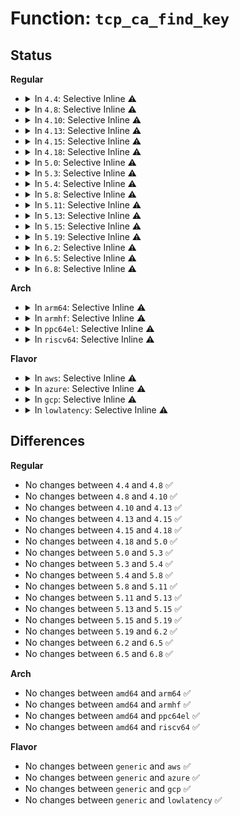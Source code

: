 # Function: <code>tcp_ca_find_key</code>

## Status
<b>Regular</b>
<ul>
<li>
<details>
<summary>In <code>4.4</code>: Selective Inline ⚠️</summary>

```c
struct tcp_congestion_ops *tcp_ca_find_key(u32 key);
```

**Collision:** Unique Global

**Inline:** Selective

**Transformation:** False

**Instances:**

```
In net/ipv4/tcp_cong.c (ffffffff81780315)
Location: net/ipv4/tcp_cong.c:51
Inline: True
Inline callers:
  - net/ipv4/tcp_cong.c:tcp_ca_get_name_by_key
  - net/ipv4/tcp_cong.c:tcp_register_congestion_control
Direct callers:
  - net/ipv4/tcp_output.c:tcp_connect
  - net/ipv4/tcp_minisocks.c:tcp_ca_openreq_child
```
**Symbols:**

```
ffffffff81780610-ffffffff81780643: tcp_ca_find_key (STB_GLOBAL)
```
</details>
</li>
<li>
<details>
<summary>In <code>4.8</code>: Selective Inline ⚠️</summary>

```c
struct tcp_congestion_ops *tcp_ca_find_key(u32 key);
```

**Collision:** Unique Global

**Inline:** Selective

**Transformation:** False

**Instances:**

```
In net/ipv4/tcp_cong.c (ffffffff817ed7f5)
Location: net/ipv4/tcp_cong.c:51
Inline: True
Inline callers:
  - net/ipv4/tcp_cong.c:tcp_ca_get_name_by_key
  - net/ipv4/tcp_cong.c:tcp_register_congestion_control
Direct callers:
  - net/ipv4/tcp_output.c:tcp_connect
  - net/ipv4/tcp_minisocks.c:tcp_ca_openreq_child
```
**Symbols:**

```
ffffffff817edae0-ffffffff817edb13: tcp_ca_find_key (STB_GLOBAL)
```
</details>
</li>
<li>
<details>
<summary>In <code>4.10</code>: Selective Inline ⚠️</summary>

```c
struct tcp_congestion_ops *tcp_ca_find_key(u32 key);
```

**Collision:** Unique Global

**Inline:** Selective

**Transformation:** False

**Instances:**

```
In net/ipv4/tcp_cong.c (ffffffff8181e125)
Location: net/ipv4/tcp_cong.c:51
Inline: True
Inline callers:
  - net/ipv4/tcp_cong.c:tcp_ca_get_name_by_key
  - net/ipv4/tcp_cong.c:tcp_register_congestion_control
Direct callers:
  - net/ipv4/tcp_output.c:tcp_connect
  - net/ipv4/tcp_minisocks.c:tcp_ca_openreq_child
```
**Symbols:**

```
ffffffff8181e460-ffffffff8181e493: tcp_ca_find_key (STB_GLOBAL)
```
</details>
</li>
<li>
<details>
<summary>In <code>4.13</code>: Selective Inline ⚠️</summary>

```c
struct tcp_congestion_ops *tcp_ca_find_key(u32 key);
```

**Collision:** Unique Global

**Inline:** Selective

**Transformation:** False

**Instances:**

```
In net/ipv4/tcp_cong.c (ffffffff8183e885)
Location: net/ipv4/tcp_cong.c:51
Inline: True
Inline callers:
  - net/ipv4/tcp_cong.c:tcp_ca_get_name_by_key
  - net/ipv4/tcp_cong.c:tcp_register_congestion_control
Direct callers:
  - net/ipv4/tcp_output.c:tcp_connect
  - net/ipv4/tcp_minisocks.c:tcp_ca_openreq_child
```
**Symbols:**

```
ffffffff8183ebb0-ffffffff8183ebe3: tcp_ca_find_key (STB_GLOBAL)
```
</details>
</li>
<li>
<details>
<summary>In <code>4.15</code>: Selective Inline ⚠️</summary>

```c
struct tcp_congestion_ops *tcp_ca_find_key(u32 key);
```

**Collision:** Unique Global

**Inline:** Selective

**Transformation:** False

**Instances:**

```
In net/ipv4/tcp_cong.c (ffffffff818be0d5)
Location: net/ipv4/tcp_cong.c:53
Inline: True
Inline callers:
  - net/ipv4/tcp_cong.c:tcp_ca_get_name_by_key
  - net/ipv4/tcp_cong.c:tcp_register_congestion_control
Direct callers:
  - net/ipv4/tcp_output.c:tcp_connect
  - net/ipv4/tcp_minisocks.c:tcp_ca_openreq_child
```
**Symbols:**

```
ffffffff818be400-ffffffff818be433: tcp_ca_find_key (STB_GLOBAL)
```
</details>
</li>
<li>
<details>
<summary>In <code>4.18</code>: Selective Inline ⚠️</summary>

```c
struct tcp_congestion_ops *tcp_ca_find_key(u32 key);
```

**Collision:** Unique Global

**Inline:** Selective

**Transformation:** False

**Instances:**

```
In net/ipv4/tcp_cong.c (ffffffff81913ca5)
Location: net/ipv4/tcp_cong.c:53
Inline: True
Inline callers:
  - net/ipv4/tcp_cong.c:tcp_ca_get_name_by_key
  - net/ipv4/tcp_cong.c:tcp_register_congestion_control
Direct callers:
  - net/ipv4/tcp_output.c:tcp_connect
  - net/ipv4/tcp_minisocks.c:tcp_ca_openreq_child
```
**Symbols:**

```
ffffffff81913ff0-ffffffff81914023: tcp_ca_find_key (STB_GLOBAL)
```
</details>
</li>
<li>
<details>
<summary>In <code>5.0</code>: Selective Inline ⚠️</summary>

```c
struct tcp_congestion_ops *tcp_ca_find_key(u32 key);
```

**Collision:** Unique Global

**Inline:** Selective

**Transformation:** False

**Instances:**

```
In net/ipv4/tcp_cong.c (ffffffff81942455)
Location: net/ipv4/tcp_cong.c:53
Inline: True
Inline callers:
  - net/ipv4/tcp_cong.c:tcp_ca_get_name_by_key
  - net/ipv4/tcp_cong.c:tcp_register_congestion_control
Direct callers:
  - net/ipv4/tcp_output.c:tcp_connect
  - net/ipv4/tcp_minisocks.c:tcp_ca_openreq_child
```
**Symbols:**

```
ffffffff819427a0-ffffffff819427d3: tcp_ca_find_key (STB_GLOBAL)
```
</details>
</li>
<li>
<details>
<summary>In <code>5.3</code>: Selective Inline ⚠️</summary>

```c
struct tcp_congestion_ops *tcp_ca_find_key(u32 key);
```

**Collision:** Unique Global

**Inline:** Selective

**Transformation:** False

**Instances:**

```
In net/ipv4/tcp_cong.c (ffffffff819a6a45)
Location: net/ipv4/tcp_cong.c:54
Inline: True
Inline callers:
  - net/ipv4/tcp_cong.c:tcp_ca_get_name_by_key
  - net/ipv4/tcp_cong.c:tcp_register_congestion_control
Direct callers:
  - net/ipv4/tcp_output.c:tcp_connect_init
  - net/ipv4/tcp_minisocks.c:tcp_ca_openreq_child
```
**Symbols:**

```
ffffffff819a6d90-ffffffff819a6dc0: tcp_ca_find_key (STB_GLOBAL)
```
</details>
</li>
<li>
<details>
<summary>In <code>5.4</code>: Selective Inline ⚠️</summary>

```c
struct tcp_congestion_ops *tcp_ca_find_key(u32 key);
```

**Collision:** Unique Global

**Inline:** Selective

**Transformation:** False

**Instances:**

```
In net/ipv4/tcp_cong.c (ffffffff819dd715)
Location: net/ipv4/tcp_cong.c:54
Inline: True
Inline callers:
  - net/ipv4/tcp_cong.c:tcp_ca_get_name_by_key
  - net/ipv4/tcp_cong.c:tcp_register_congestion_control
Direct callers:
  - net/ipv4/tcp_output.c:tcp_connect_init
  - net/ipv4/tcp_minisocks.c:tcp_ca_openreq_child
```
**Symbols:**

```
ffffffff819dda60-ffffffff819dda90: tcp_ca_find_key (STB_GLOBAL)
```
</details>
</li>
<li>
<details>
<summary>In <code>5.8</code>: Selective Inline ⚠️</summary>

```c
struct tcp_congestion_ops *tcp_ca_find_key(u32 key);
```

**Collision:** Unique Global

**Inline:** Selective

**Transformation:** False

**Instances:**

```
In net/ipv4/tcp_cong.c (ffffffff81aca8d5)
Location: net/ipv4/tcp_cong.c:54
Inline: True
Inline callers:
  - net/ipv4/tcp_cong.c:tcp_ca_get_name_by_key
  - net/ipv4/tcp_cong.c:tcp_register_congestion_control
Direct callers:
  - net/ipv4/tcp_output.c:tcp_ca_dst_init
  - net/ipv4/tcp_minisocks.c:tcp_ca_openreq_child
```
**Symbols:**

```
ffffffff81acad40-ffffffff81acad70: tcp_ca_find_key (STB_GLOBAL)
```
</details>
</li>
<li>
<details>
<summary>In <code>5.11</code>: Selective Inline ⚠️</summary>

```c
struct tcp_congestion_ops *tcp_ca_find_key(u32 key);
```

**Collision:** Unique Global

**Inline:** Selective

**Transformation:** False

**Instances:**

```
In net/ipv4/tcp_cong.c (ffffffff81ad683b)
Location: net/ipv4/tcp_cong.c:54
Inline: True
Inline callers:
  - net/ipv4/tcp_cong.c:tcp_ca_get_name_by_key
  - net/ipv4/tcp_cong.c:tcp_register_congestion_control
Direct callers:
  - net/ipv4/tcp_output.c:tcp_ca_dst_init
  - net/ipv4/tcp_minisocks.c:tcp_ca_openreq_child
```
**Symbols:**

```
ffffffff81ad6cf0-ffffffff81ad6d20: tcp_ca_find_key (STB_GLOBAL)
```
</details>
</li>
<li>
<details>
<summary>In <code>5.13</code>: Selective Inline ⚠️</summary>

```c
struct tcp_congestion_ops *tcp_ca_find_key(u32 key);
```

**Collision:** Unique Global

**Inline:** Selective

**Transformation:** False

**Instances:**

```
In net/ipv4/tcp_cong.c (ffffffff81ac18ab)
Location: net/ipv4/tcp_cong.c:54
Inline: True
Inline callers:
  - net/ipv4/tcp_cong.c:tcp_ca_get_name_by_key
  - net/ipv4/tcp_cong.c:tcp_register_congestion_control
Direct callers:
  - net/ipv4/tcp_output.c:tcp_connect_init
  - net/ipv4/tcp_minisocks.c:tcp_ca_openreq_child
```
**Symbols:**

```
ffffffff81ac1d80-ffffffff81ac1dbe: tcp_ca_find_key (STB_GLOBAL)
```
</details>
</li>
<li>
<details>
<summary>In <code>5.15</code>: Selective Inline ⚠️</summary>

```c
struct tcp_congestion_ops *tcp_ca_find_key(u32 key);
```

**Collision:** Unique Global

**Inline:** Selective

**Transformation:** False

**Instances:**

```
In net/ipv4/tcp_cong.c (ffffffff81b7f5db)
Location: net/ipv4/tcp_cong.c:54
Inline: True
Inline callers:
  - net/ipv4/tcp_cong.c:tcp_ca_get_name_by_key
  - net/ipv4/tcp_cong.c:tcp_register_congestion_control
Direct callers:
  - net/ipv4/tcp_output.c:tcp_connect_init
  - net/ipv4/tcp_minisocks.c:tcp_ca_openreq_child
```
**Symbols:**

```
ffffffff81b7faa0-ffffffff81b7fade: tcp_ca_find_key (STB_GLOBAL)
```
</details>
</li>
<li>
<details>
<summary>In <code>5.19</code>: Selective Inline ⚠️</summary>

```c
struct tcp_congestion_ops *tcp_ca_find_key(u32 key);
```

**Collision:** Unique Global

**Inline:** Selective

**Transformation:** False

**Instances:**

```
In net/ipv4/tcp_cong.c (ffffffff81d0fd09)
Location: net/ipv4/tcp_cong.c:66
Inline: True
Inline callers:
  - net/ipv4/tcp_cong.c:tcp_ca_get_name_by_key
  - net/ipv4/tcp_cong.c:tcp_register_congestion_control
Direct callers:
  - net/ipv4/tcp_output.c:tcp_connect_init
  - net/ipv4/tcp_minisocks.c:tcp_ca_openreq_child
```
**Symbols:**

```
ffffffff81d0fc40-ffffffff81d0fc8e: tcp_ca_find_key (STB_GLOBAL)
```
</details>
</li>
<li>
<details>
<summary>In <code>6.2</code>: Selective Inline ⚠️</summary>

```c
struct tcp_congestion_ops *tcp_ca_find_key(u32 key);
```

**Collision:** Unique Global

**Inline:** Selective

**Transformation:** False

**Instances:**

```
In net/ipv4/tcp_cong.c (ffffffff81ed5999)
Location: net/ipv4/tcp_cong.c:66
Inline: True
Inline callers:
  - net/ipv4/tcp_cong.c:tcp_ca_get_name_by_key
  - net/ipv4/tcp_cong.c:tcp_register_congestion_control
Direct callers:
  - net/ipv4/tcp_output.c:tcp_connect_init
  - net/ipv4/tcp_minisocks.c:tcp_ca_openreq_child
```
**Symbols:**

```
ffffffff81ed58b0-ffffffff81ed58fe: tcp_ca_find_key (STB_GLOBAL)
```
</details>
</li>
<li>
<details>
<summary>In <code>6.5</code>: Selective Inline ⚠️</summary>

```c
struct tcp_congestion_ops *tcp_ca_find_key(u32 key);
```

**Collision:** Unique Global

**Inline:** Selective

**Transformation:** False

**Instances:**

```
In net/ipv4/tcp_cong.c (ffffffff81f348d9)
Location: net/ipv4/tcp_cong.c:66
Inline: True
Inline callers:
  - net/ipv4/tcp_cong.c:tcp_ca_get_name_by_key
  - net/ipv4/tcp_cong.c:tcp_update_congestion_control
Direct callers:
  - net/ipv4/tcp_output.c:tcp_connect_init
  - net/ipv4/tcp_minisocks.c:tcp_ca_openreq_child
```
**Symbols:**

```
ffffffff81f34590-ffffffff81f345de: tcp_ca_find_key (STB_GLOBAL)
```
</details>
</li>
<li>
<details>
<summary>In <code>6.8</code>: Selective Inline ⚠️</summary>

```c
struct tcp_congestion_ops *tcp_ca_find_key(u32 key);
```

**Collision:** Unique Global

**Inline:** Selective

**Transformation:** False

**Instances:**

```
In net/ipv4/tcp_cong.c (ffffffff81ffaa59)
Location: net/ipv4/tcp_cong.c:66
Inline: True
Inline callers:
  - net/ipv4/tcp_cong.c:tcp_ca_get_name_by_key
  - net/ipv4/tcp_cong.c:tcp_update_congestion_control
Direct callers:
  - net/ipv4/tcp_output.c:tcp_connect_init
  - net/ipv4/tcp_minisocks.c:tcp_ca_openreq_child
```
**Symbols:**

```
ffffffff81ffa710-ffffffff81ffa75e: tcp_ca_find_key (STB_GLOBAL)
```
</details>
</li>
</ul>
<b>Arch</b>
<ul>
<li>
<details>
<summary>In <code>arm64</code>: Selective Inline ⚠️</summary>

```c
struct tcp_congestion_ops *tcp_ca_find_key(u32 key);
```

**Collision:** Unique Global

**Inline:** Selective

**Transformation:** False

**Instances:**

```
In net/ipv4/tcp_cong.c (ffff800010c90a94)
Location: net/ipv4/tcp_cong.c:54
Inline: True
Inline callers:
  - net/ipv4/tcp_cong.c:tcp_ca_get_name_by_key
  - net/ipv4/tcp_cong.c:tcp_register_congestion_control
Direct callers:
  - net/ipv4/tcp_output.c:tcp_connect_init
  - net/ipv4/tcp_minisocks.c:tcp_ca_openreq_child
```
**Symbols:**

```
ffff800010c90ef0-ffff800010c90f54: tcp_ca_find_key (STB_GLOBAL)
```
</details>
</li>
<li>
<details>
<summary>In <code>armhf</code>: Selective Inline ⚠️</summary>

```c
struct tcp_congestion_ops *tcp_ca_find_key(u32 key);
```

**Collision:** Unique Global

**Inline:** Selective

**Transformation:** False

**Instances:**

```
In net/ipv4/tcp_cong.c (c0d9f85c)
Location: net/ipv4/tcp_cong.c:54
Inline: True
Inline callers:
  - net/ipv4/tcp_cong.c:tcp_ca_get_name_by_key
  - net/ipv4/tcp_cong.c:tcp_register_congestion_control
Direct callers:
  - net/ipv4/tcp_output.c:tcp_connect_init
  - net/ipv4/tcp_minisocks.c:tcp_ca_openreq_child
```
**Symbols:**

```
c0d9fbb4-c0d9fc0c: tcp_ca_find_key (STB_GLOBAL)
```
</details>
</li>
<li>
<details>
<summary>In <code>ppc64el</code>: Selective Inline ⚠️</summary>

```c
struct tcp_congestion_ops *tcp_ca_find_key(u32 key);
```

**Collision:** Unique Global

**Inline:** Selective

**Transformation:** False

**Instances:**

```
In net/ipv4/tcp_cong.c (c000000000d9fcf4)
Location: net/ipv4/tcp_cong.c:54
Inline: True
Inline callers:
  - net/ipv4/tcp_cong.c:tcp_ca_get_name_by_key
  - net/ipv4/tcp_cong.c:tcp_register_congestion_control
Direct callers:
  - net/ipv4/tcp_output.c:tcp_connect_init
  - net/ipv4/tcp_minisocks.c:tcp_ca_openreq_child
```
**Symbols:**

```
c000000000da04c0-c000000000da051c: tcp_ca_find_key (STB_GLOBAL)
```
</details>
</li>
<li>
<details>
<summary>In <code>riscv64</code>: Selective Inline ⚠️</summary>

```c
struct tcp_congestion_ops *tcp_ca_find_key(u32 key);
```

**Collision:** Unique Global

**Inline:** Selective

**Transformation:** False

**Instances:**

```
In net/ipv4/tcp_cong.c (ffffffe0007f08c6)
Location: net/ipv4/tcp_cong.c:54
Inline: True
Inline callers:
  - net/ipv4/tcp_cong.c:tcp_ca_get_name_by_key
  - net/ipv4/tcp_cong.c:tcp_register_congestion_control
Direct callers:
  - net/ipv4/tcp_output.c:tcp_connect_init
  - net/ipv4/tcp_minisocks.c:tcp_ca_openreq_child
```
**Symbols:**

```
ffffffe0007f0d28-ffffffe0007f0d70: tcp_ca_find_key (STB_GLOBAL)
```
</details>
</li>
</ul>
<b>Flavor</b>
<ul>
<li>
<details>
<summary>In <code>aws</code>: Selective Inline ⚠️</summary>

```c
struct tcp_congestion_ops *tcp_ca_find_key(u32 key);
```

**Collision:** Unique Global

**Inline:** Selective

**Transformation:** False

**Instances:**

```
In net/ipv4/tcp_cong.c (ffffffff8197d585)
Location: net/ipv4/tcp_cong.c:54
Inline: True
Inline callers:
  - net/ipv4/tcp_cong.c:tcp_ca_get_name_by_key
  - net/ipv4/tcp_cong.c:tcp_register_congestion_control
Direct callers:
  - net/ipv4/tcp_output.c:tcp_connect_init
  - net/ipv4/tcp_minisocks.c:tcp_ca_openreq_child
```
**Symbols:**

```
ffffffff8197d8d0-ffffffff8197d900: tcp_ca_find_key (STB_GLOBAL)
```
</details>
</li>
<li>
<details>
<summary>In <code>azure</code>: Selective Inline ⚠️</summary>

```c
struct tcp_congestion_ops *tcp_ca_find_key(u32 key);
```

**Collision:** Unique Global

**Inline:** Selective

**Transformation:** False

**Instances:**

```
In net/ipv4/tcp_cong.c (ffffffff81937045)
Location: net/ipv4/tcp_cong.c:54
Inline: True
Inline callers:
  - net/ipv4/tcp_cong.c:tcp_ca_get_name_by_key
  - net/ipv4/tcp_cong.c:tcp_register_congestion_control
Direct callers:
  - net/ipv4/tcp_output.c:tcp_connect_init
  - net/ipv4/tcp_minisocks.c:tcp_ca_openreq_child
```
**Symbols:**

```
ffffffff81937390-ffffffff819373c0: tcp_ca_find_key (STB_GLOBAL)
```
</details>
</li>
<li>
<details>
<summary>In <code>gcp</code>: Selective Inline ⚠️</summary>

```c
struct tcp_congestion_ops *tcp_ca_find_key(u32 key);
```

**Collision:** Unique Global

**Inline:** Selective

**Transformation:** False

**Instances:**

```
In net/ipv4/tcp_cong.c (ffffffff819e7d55)
Location: net/ipv4/tcp_cong.c:54
Inline: True
Inline callers:
  - net/ipv4/tcp_cong.c:tcp_ca_get_name_by_key
  - net/ipv4/tcp_cong.c:tcp_register_congestion_control
Direct callers:
  - net/ipv4/tcp_output.c:tcp_connect_init
  - net/ipv4/tcp_minisocks.c:tcp_ca_openreq_child
```
**Symbols:**

```
ffffffff819e80a0-ffffffff819e80d0: tcp_ca_find_key (STB_GLOBAL)
```
</details>
</li>
<li>
<details>
<summary>In <code>lowlatency</code>: Selective Inline ⚠️</summary>

```c
struct tcp_congestion_ops *tcp_ca_find_key(u32 key);
```

**Collision:** Unique Global

**Inline:** Selective

**Transformation:** False

**Instances:**

```
In net/ipv4/tcp_cong.c (ffffffff819f1a88)
Location: net/ipv4/tcp_cong.c:54
Inline: True
Inline callers:
  - net/ipv4/tcp_cong.c:tcp_ca_get_name_by_key
  - net/ipv4/tcp_cong.c:tcp_register_congestion_control
Direct callers:
  - net/ipv4/tcp_output.c:tcp_connect_init
  - net/ipv4/tcp_minisocks.c:tcp_ca_openreq_child
```
**Symbols:**

```
ffffffff819f1dc0-ffffffff819f1df0: tcp_ca_find_key (STB_GLOBAL)
```
</details>
</li>
</ul>

## Differences
<b>Regular</b>
<ul>
<li>
No changes between <code>4.4</code> and <code>4.8</code> ✅
</li>
<li>
No changes between <code>4.8</code> and <code>4.10</code> ✅
</li>
<li>
No changes between <code>4.10</code> and <code>4.13</code> ✅
</li>
<li>
No changes between <code>4.13</code> and <code>4.15</code> ✅
</li>
<li>
No changes between <code>4.15</code> and <code>4.18</code> ✅
</li>
<li>
No changes between <code>4.18</code> and <code>5.0</code> ✅
</li>
<li>
No changes between <code>5.0</code> and <code>5.3</code> ✅
</li>
<li>
No changes between <code>5.3</code> and <code>5.4</code> ✅
</li>
<li>
No changes between <code>5.4</code> and <code>5.8</code> ✅
</li>
<li>
No changes between <code>5.8</code> and <code>5.11</code> ✅
</li>
<li>
No changes between <code>5.11</code> and <code>5.13</code> ✅
</li>
<li>
No changes between <code>5.13</code> and <code>5.15</code> ✅
</li>
<li>
No changes between <code>5.15</code> and <code>5.19</code> ✅
</li>
<li>
No changes between <code>5.19</code> and <code>6.2</code> ✅
</li>
<li>
No changes between <code>6.2</code> and <code>6.5</code> ✅
</li>
<li>
No changes between <code>6.5</code> and <code>6.8</code> ✅
</li>
</ul>
<b>Arch</b>
<ul>
<li>
No changes between <code>amd64</code> and <code>arm64</code> ✅
</li>
<li>
No changes between <code>amd64</code> and <code>armhf</code> ✅
</li>
<li>
No changes between <code>amd64</code> and <code>ppc64el</code> ✅
</li>
<li>
No changes between <code>amd64</code> and <code>riscv64</code> ✅
</li>
</ul>
<b>Flavor</b>
<ul>
<li>
No changes between <code>generic</code> and <code>aws</code> ✅
</li>
<li>
No changes between <code>generic</code> and <code>azure</code> ✅
</li>
<li>
No changes between <code>generic</code> and <code>gcp</code> ✅
</li>
<li>
No changes between <code>generic</code> and <code>lowlatency</code> ✅
</li>
</ul>
